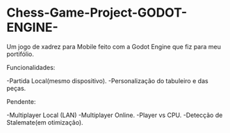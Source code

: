 # Chess-Game-Project-GODOT-ENGINE-
Um jogo de xadrez para Mobile feito com a Godot Engine que fiz para meu portifólio.

Funcionalidades:

-Partida Local(mesmo dispositivo).
-Personalização do tabuleiro e das peças.

Pendente:

-Multiplayer Local (LAN)
-Multiplayer Online.
-Player vs CPU.
-Detecção de Stalemate(em otimização).
